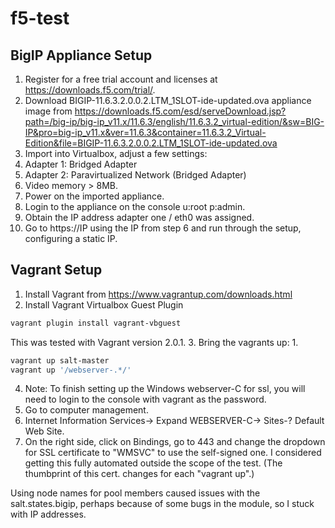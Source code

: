 # f5-test
## BigIP Appliance Setup
1. Register for a free trial account and licenses at https://downloads.f5.com/trial/.
2. Download BIGIP-11.6.3.2.0.0.2.LTM_1SLOT-ide-updated.ova appliance image from
https://downloads.f5.com/esd/serveDownload.jsp?path=/big-ip/big-ip_v11.x/11.6.3/english/11.6.3.2_virtual-edition/&sw=BIG-IP&pro=big-ip_v11.x&ver=11.6.3&container=11.6.3.2_Virtual-Edition&file=BIGIP-11.6.3.2.0.0.2.LTM_1SLOT-ide-updated.ova
3. Import into Virtualbox, adjust a few settings:
  1. Adapter 1: Bridged Adapter
  2. Adapter 2: Paravirtualized Network (Bridged Adapter)
  3. Video memory > 8MB.
  4. Power on the imported appliance.
  5. Login to the appliance on the console u:root p:admin.
  6. Obtain the IP address adapter one / eth0 was assigned.
  7. Go to https://IP using the IP from step 6 and run through the setup, configuring a static IP.

## Vagrant Setup
1. Install Vagrant from https://www.vagrantup.com/downloads.html
2. Install Vagrant Virtualbox Guest Plugin
```bash 
vagrant plugin install vagrant-vbguest
```
This was tested with Vagrant version 2.0.1.
3. Bring the vagrants up:
  1. 
  ```bash
  vagrant up salt-master
  vagrant up '/webserver-.*/'
  ```
  
4. Note: To finish setting up the Windows webserver-C for ssl, you will need to login to the console with vagrant as the password.
  1. Go to computer management.
  2. Internet Information Services-> Expand WEBSERVER-C-> Sites-? Default Web Site.
  3. On the right side, click on Bindings, go to 443 and change the dropdown for SSL certificate to "WMSVC" to use the self-signed one. I considered getting this fully automated outside the scope of the test. (The thumbprint of this cert. changes for each "vagrant up".)

Using node names for pool members caused issues with the salt.states.bigip, perhaps because of some bugs in the module, so I stuck with IP addresses.
